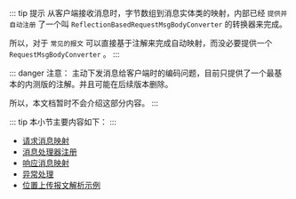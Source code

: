 

::: tip 提示
从客户端接收消息时，字节数组到消息实体类的映射，内部已经 `提供并自动注册` 了一个叫 `ReflectionBasedRequestMsgBodyConverter` 的转换器来完成。

所以，对于 `常见的报文` 可以直接基于注解来完成自动映射，而没必要提供一个 `RequestMsgBodyConverter` 。
:::

::: danger 注意： 
主动下发消息给客户端时的编码问题，目前只提供了一个最基本的内测版的注解。并且可能在后续版本删除。

所以，本文档暂时不会介绍这部分内容。
:::

::: tip
本小节主要内容如下：
:::

- [请求消息映射](./req-msg-mapping.md)
- [消息处理器注册](./msg-handler-register.md)
- [响应消息映射](./resp-msg-mapping.md)
- [异常处理](./exception-handler.md)
- [位置上传报文解析示例](./location-msg-parse-demo.md)
